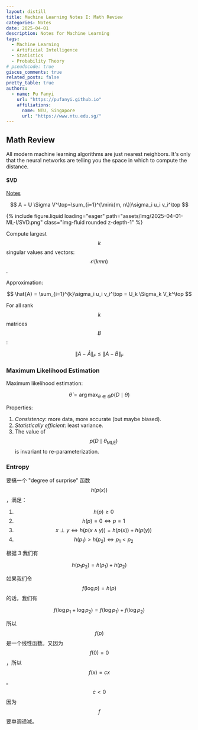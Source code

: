 ```yaml
---
layout: distill
title: Machine Learning Notes I: Math Review
categories: Notes
date: 2025-04-01
description: Notes for Machine Learning
tags:
  - Machine Learning
  - Artificial Intelligence
  - Statistics
  - Probability Theory
# pseudocode: true
giscus_comments: true
related_posts: false
pretty_table: true
authors:
  - name: Pu Fanyi
    url: "https://pufanyi.github.io"
    affiliations:
      name: NTU, Singapore
      url: "https://www.ntu.edu.sg/"
---
```


## Math Review

All modern machine learning algorithms are just nearest neighbors. It's only that the neural networks are telling you the space in which to compute the distance.

#### SVD

[Notes](https://web.stanford.edu/class/cs168/l/l9.pdf)

$$
A = U \Sigma V^\top=\sum_{i=1}^{\min\{m, n\}}\sigma_i u_i v_i^\top
$$

{% include figure.liquid loading="eager" path="assets/img/2025-04-01-ML-I/SVD.png" class="img-fluid rounded z-depth-1" %}

Compute largest $$k$$ singular values and vectors: $$\mathcal{O}(kmn)$$.

Approximation:

$$
\hat{A} = \sum_{i=1}^{k}\sigma_i u_i v_i^\top = U_k \Sigma_k V_k^\top
$$

For all rank $$k$$ matrices $$B$$:

$$
\|A - \hat{A}\|_F \le \|A - B\|_F
$$

### Maximum Likelihood Estimation

Maximum likelihood estimation:

$$
\hat{\theta} = \arg\max_{\theta\in\Theta} p(D\mid\theta)
$$

Properties:

1. _Consistency_: more data, more accurate (but maybe biased).
2. _Statistically efficient_: least variance.
3. The value of $$p(D\mid\theta_{\text{MLE}})$$ is invariant to re-parameterization.

### Entropy

要搞一个 "degree of surprise" 函数 $$h(p(x))$$，满足：

1. $$h(p) \ge 0$$
2. $$h(p) = 0 \iff p = 1$$
3. $$x \perp y \iff h(p(x\land y)) = h(p(x)) + h(p(y))$$
4. $$h(p_1) > h(p_2)\iff p_1<p_2$$

根据 3 我们有

$$
h(p_1 p_2) = h(p_1) + h(p_2)
$$

如果我们令 $$f(\log p) = h(p)$$ 的话，我们有

$$
f(\log p_1 + \log p_2) = f(\log p_1) + f(\log p_2)
$$

所以 $$f(p)$$ 是一个线性函数。又因为 $$f(0)=0$$，所以 $$f(x)=cx$$。$$c<0$$ 因为 $$f$$ 要单调递减。

